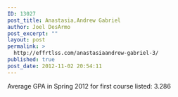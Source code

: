 ```yaml
---
ID: 13027
post_title: Anastasia,Andrew Gabriel
author: Joel DesArmo
post_excerpt: ""
layout: post
permalink: >
  http://effrtlss.com/anastasiaandrew-gabriel-3/
published: true
post_date: 2012-11-02 20:54:11
---
```

<p>Average GPA in Spring 2012 for first course listed: 3.286</p>
